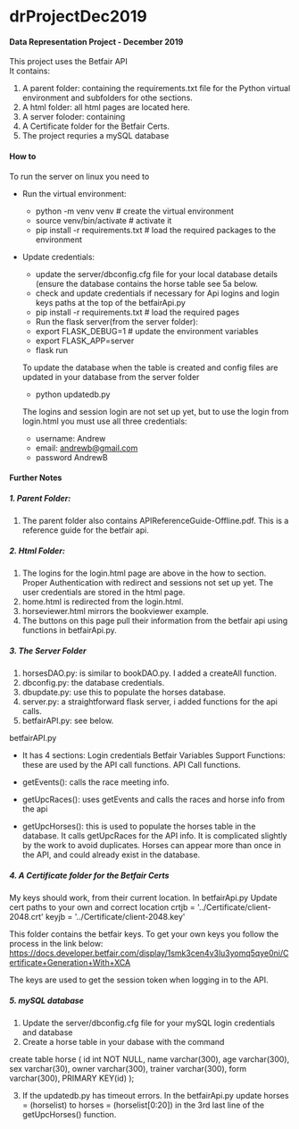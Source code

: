 # drProjectDec2019

#### Data Representation Project - December 2019


This project uses the Betfair API
<br>It contains:
  1. A parent folder: containing the requirements.txt file for the Python virtual environment and subfolders for othe sections.
  2. A html folder: all html pages are located here.
  3. A server foloder: containing
  4. A Certificate folder for the Betfair Certs.
  5. The project requries a mySQL database


#### How to
To run the server on linux you need to 
* Run the virtual environment:
  * python -m venv venv # create the virtual environment
  * source venv/bin/activate # activate it
  * pip install -r requirements.txt # load the required packages to the environment
* Update credentials:
  * update the server/dbconfig.cfg file for your local database details (ensure the database contains the horse table see 5a below.
  * check and update credentials if necessary for Api logins and login keys paths at the top of the betfairApi.py
  * pip install -r requirements.txt # load the required pages
  * Run the flask server(from the server folder):
  * export FLASK_DEBUG=1 # update the environment variables
  * export FLASK_APP=server 
  * flask run
  
  To update the database when the table is created and config files are updated in your database from the server folder
   * python updatedb.py
  
  The logins and session login are not set up yet, but to use the login from login.html you must use all three credentials:
  * username:   Andrew 
  * email:      andrewb@gmail.com
  * password    AndrewB


#### Further Notes

##### 1. Parent Folder:
  1.  The parent folder also contains APIReferenceGuide-Offline.pdf. This is a reference guide for the betfair api.

##### 2. Html Folder:
  1. The logins for the login.html page are above in the how to section. Proper Authentication with redirect and sessions not set up yet. The user credentials are stored in the html page.
  2. home.html is redirected from the login.html.
  3. horseviewer.html mirrors the bookviewer example.
  4. The buttons on this page pull their information from the betfair api using functions in  betfairApi.py.
 

##### 3. The Server Folder
  1.  horsesDAO.py: is similar to bookDAO.py. I added a createAll function. 
  2.  dbconfig.py: the database credentials.
  3.  dbupdate.py:  use this to populate the horses database.
  4.  server.py:  a straightforward flask server, i added functions for the api calls.
  5.  betfairAPI.py: see below.
  
 betfairAPI.py
 * It has 4 sections:
          Login credentials
          Betfair Variables
          Support Functions: these are used by the API call functions.
          API Call functions.
          
 * getEvents(): calls the race meeting info.
 * getUpcRaces(): uses getEvents and calls the races and horse info from the api
 * getUpcHorses(): this is used to populate the horses table in the database. It calls getUpcRaces for the API info. It is complicated slightly by the work to avoid duplicates. Horses can appear more than once in the API, and could already exist in the database.
    
 ##### 4. A Certificate folder for the Betfair Certs
My keys should work, from their current location. 
In betfairApi.py
Update cert paths to your own and correct location
crtjb = '../Certificate/client-2048.crt'
keyjb = '../Certificate/client-2048.key'

This folder contains the betfair keys. To get your own keys you follow the process in the link below:
https://docs.developer.betfair.com/display/1smk3cen4v3lu3yomq5qye0ni/Certificate+Generation+With+XCA

The keys are used to get the session token when logging in to the API.

  
  
  ##### 5.  mySQL database
  1.  Update the server/dbconfig.cfg file for your mySQL login credentials and database
  2.  Create a horse table in your dabase with the command
      
  create table horse ( id int NOT NULL, name varchar(300), age varchar(300), sex varchar(30), owner varchar(300), trainer varchar(300), form varchar(300), PRIMARY KEY(id) );
  
  3. If the updatedb.py has timeout errors. In the betfairApi.py update 
  horses = (horselist)  to horses = (horselist[0:20]) in the 3rd last line of the getUpcHorses() function.
 
